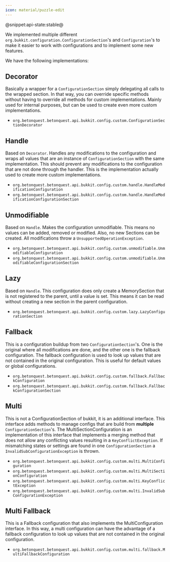 ```yaml
---
icon: material/puzzle-edit
---
```

@snippet:api-state:stable@

We implemented multiple different `org.bukkit.configuration.ConfigurationSection`'s and `Configuration`'s to make it 
easier to work with configurations and to implement some new features.

We have the following implementations:

## Decorator
Basically a wrapper for a `ConfigurationSection` simply delegating all calls to the wrapped section.
In that way, you can override specific methods without having to override all methods for custom implementations.
Mainly used for internal purposes, but can be used to create even more custom implementations.

- `org.betonquest.betonquest.api.bukkit.config.custom.ConfigurationSectionDecorator`

## Handle
Based on `Decorator`. Handles any modifications to the configuration and wraps all values that are an instance
of `ConfigurationSection` with the same implementation. This should prevent any modifications to the configuration
that are not done through the handler. This is the implementation actually used to create more custom implementations.

- `org.betonquest.betonquest.api.bukkit.config.custom.handle.HandleModificationConfiguration`
- `org.betonquest.betonquest.api.bukkit.config.custom.handle.HandleModificationConfigurationSection`

## Unmodifiable
Based on `Handle`. Makes the configuration unmodifiable. This means no values can be added, removed or modified.
Also, no new Sections can be created. All modifications throw a `UnsupportedOperationException`.

- `org.betonquest.betonquest.api.bukkit.config.custom.unmodifiable.UnmodifiableConfiguration`
- `org.betonquest.betonquest.api.bukkit.config.custom.unmodifiable.UnmodifiableConfigurationSection`

## Lazy
Based on `Handle`.
This configuration does only create a MemorySection that is not registered to the parent, until a value is set.
This means it can be read without creating a new section in the parent configuration.

- `org.betonquest.betonquest.api.bukkit.config.custom.lazy.LazyConfigurationSection`

## Fallback
This is a configuration buildup from two `ConfigurationSection`'s.
One is the original where all modifications are done, and the other one is the fallback configuration.
The fallback configuration is used to look up values that are not contained in the original configuration.
This is useful for default values or global configurations.

- `org.betonquest.betonquest.api.bukkit.config.custom.fallback.FallbackConfiguration`
- `org.betonquest.betonquest.api.bukkit.config.custom.fallback.FallbackConfigurationSection`

## Multi
This is not a ConfigurationSection of bukkit, it is an additional interface.
This interface adds methods to manage configs that are build from **multiple** `ConfigurationSection`'s.
The MultiSectionConfiguration is an implementation of this interface that implements a merging method that does not
allow any conflicting values resulting in a `KeyConflictException`.
If mismatching states or settings are found in one `ConfigurationSection` a `InvalidSubConfigurationException` is thrown.

- `org.betonquest.betonquest.api.bukkit.config.custom.multi.MultiConfiguration`
- `org.betonquest.betonquest.api.bukkit.config.custom.multi.MultiSectionConfiguration`
- `org.betonquest.betonquest.api.bukkit.config.custom.multi.KeyConflictException`
- `org.betonquest.betonquest.api.bukkit.config.custom.multi.InvalidSubConfigurationException`

## Multi Fallback
This is a Fallback configuration that also implements the MultiConfiguration interface.
In this way, a multi configuration can have the advantage of a fallback configuration to look up values that are not
contained in the original configuration.

- `org.betonquest.betonquest.api.bukkit.config.custom.multi.fallback.MultiFallbackConfiguration`
